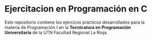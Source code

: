  # Ejercitacion en Programación en C

Este repositorio contiene los ejercicos prácticos desarrollados para la materia de Programación I en la **Tecnicatura en Programación Universitaria** de la UTN Facultad Regional La Rioja. 
